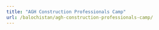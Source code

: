 ```yaml
---
title: "AGH Construction Professionals Camp"
url: /balochistan/agh-construction-professionals-camp/
---
```


